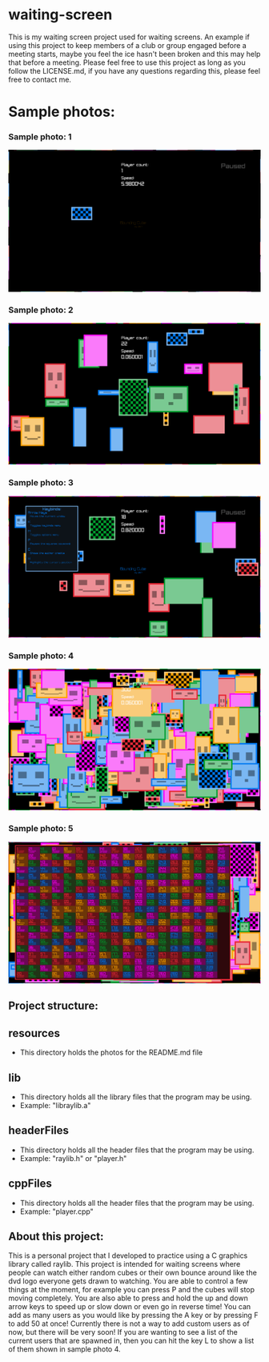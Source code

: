 # waiting-screen
This is my waiting screen project used for waiting screens. An example if using this project to keep members of a club or group engaged before a meeting starts, maybe you feel the ice hasn't been broken and this may help that before a meeting. Please feel free to use this project as long as you follow the LICENSE.md, if you have any questions regarding this, please feel free to contact me.


 # Sample photos:

 ### Sample photo: 1
 <img text="sample photo 1" src="resources/samplePhoto1.png">

 ### Sample photo: 2
 <img text="sample photo 2" src="resources/samplePhoto2.png">

 ### Sample photo: 3
 <img text="sample photo 3" src="resources/samplePhoto3.png">

 ### Sample photo: 4
 <img text="sample photo 4" src="resources/samplePhoto4.png">

 ### Sample photo: 5
 <img text="sample photo 5" src="resources/samplePhoto5.png">

## Project structure:

## resources
- This directory holds the photos for the README.md file

## lib
- This directory holds all the library files that the program may be using.
- Example: "libraylib.a"

## headerFiles
- This directory holds all the header files that the program may be using.
- Example: "raylib.h" or "player.h"

## cppFiles
- This directory holds all the header files that the program may be using.
- Example: "player.cpp"

## About this project:
 This is a personal project that I developed to practice using a C graphics library called raylib. This project is intended for waiting screens where people can watch either random cubes or their own bounce around like the dvd logo everyone gets drawn to watching. You are able to control a few things at the moment, for example you can press P and the cubes will stop moving completely. You are also able to press and hold the up and down arrow keys to speed up or slow down or even go in reverse time! You can add as many users as you would like by pressing the A key or by pressing F to add 50 at once! Currently there is not a way to add custom users as of now, but there will be very soon! If you are wanting to see a list of the current users that are spawned in, then you can hit the key L to show a list of them shown in sample photo 4.